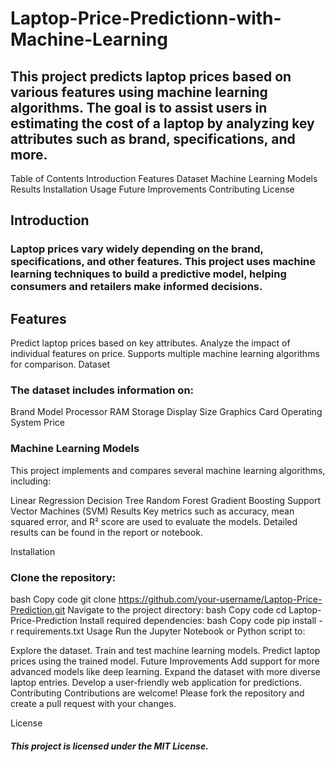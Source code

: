 # Laptop-Price-Predictionn-with-Machine-Learning
## This project predicts laptop prices based on various features using machine learning algorithms. The goal is to assist users in estimating the cost of a laptop by analyzing key attributes such as brand, specifications, and more.

Table of Contents
Introduction
Features
Dataset
Machine Learning Models
Results
Installation
Usage
Future Improvements
Contributing
License
## Introduction
### Laptop prices vary widely depending on the brand, specifications, and other features. This project uses machine learning techniques to build a predictive model, helping consumers and retailers make informed decisions.

## Features
Predict laptop prices based on key attributes.
Analyze the impact of individual features on price.
Supports multiple machine learning algorithms for comparison.
Dataset
### The dataset includes information on:

Brand
Model
Processor
RAM
Storage
Display Size
Graphics Card
Operating System
Price
### Machine Learning Models
This project implements and compares several machine learning algorithms, including:

Linear Regression
Decision Tree
Random Forest
Gradient Boosting
Support Vector Machines (SVM)
Results
Key metrics such as accuracy, mean squared error, and R² score are used to evaluate the models. Detailed results can be found in the report or notebook.

Installation
### Clone the repository:
bash
Copy code
git clone https://github.com/your-username/Laptop-Price-Prediction.git
Navigate to the project directory:
bash
Copy code
cd Laptop-Price-Prediction
Install required dependencies:
bash
Copy code
pip install -r requirements.txt
Usage
Run the Jupyter Notebook or Python script to:

Explore the dataset.
Train and test machine learning models.
Predict laptop prices using the trained model.
Future Improvements
Add support for more advanced models like deep learning.
Expand the dataset with more diverse laptop entries.
Develop a user-friendly web application for predictions.
Contributing
Contributions are welcome! Please fork the repository and create a pull request with your changes.

License
##### This project is licensed under the MIT License.
